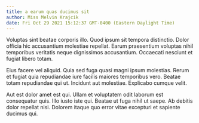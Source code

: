 ```yaml
---
title: a earum quas ducimus sit
author: Miss Melvin Krajcik
date: Fri Oct 29 2021 15:12:37 GMT-0400 (Eastern Daylight Time)
---
```

Voluptas sint beatae corporis illo. Quod ipsum sit tempora distinctio. Dolor officia hic accusantium molestiae repellat. Earum praesentium voluptas nihil temporibus veritatis neque dignissimos accusantium. Occaecati nesciunt et fugiat libero totam.

 Eius facere vel aliquid. Quia sed fuga quasi magni ipsum molestias. Rerum et fugiat quia repudiandae iure facilis maiores temporibus vero. Beatae totam repudiandae qui ut. Incidunt aut molestiae. Explicabo cumque velit.

 Aut est dolor amet est qui. Ullam et voluptatem odit laborum est consequatur quis. Illo iusto iste qui. Beatae ut fuga nihil ut saepe. Ab debitis dolor repellat nisi. Dolorem itaque quo error vitae excepturi et sapiente ducimus qui.